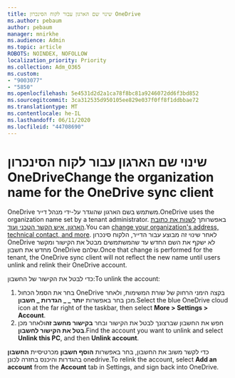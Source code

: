 ```yaml
---
title: שינוי שם הארגון עבור לקוח הסינכרון OneDrive
ms.author: pebaum
author: pebaum
manager: mnirkhe
ms.audience: Admin
ms.topic: article
ROBOTS: NOINDEX, NOFOLLOW
localization_priority: Priority
ms.collection: Adm_O365
ms.custom:
- "9003077"
- "5850"
ms.openlocfilehash: 5e4531d2d2a1ca78f8bc81a9246072dd6f3bd852
ms.sourcegitcommit: 3ca312535d950105ee829e037f0ff8f1ddbbae72
ms.translationtype: MT
ms.contentlocale: he-IL
ms.lasthandoff: 06/11/2020
ms.locfileid: "44708690"
---
```

# <a name="change-the-organization-name-for-the-onedrive-sync-client"></a><span data-ttu-id="8b8b2-102">שינוי שם הארגון עבור לקוח הסינכרון OneDrive</span><span class="sxs-lookup"><span data-stu-id="8b8b2-102">Change the organization name for the OneDrive sync client</span></span>

<span data-ttu-id="8b8b2-103">OneDrive משתמש בשם הארגון שהוגדר על-ידי מנהל דייר.</span><span class="sxs-lookup"><span data-stu-id="8b8b2-103">OneDrive uses the organization name set by a tenant administrator.</span></span>  <span data-ttu-id="8b8b2-104">באפשרותך [לשנות את כתובת הארגון, איש הקשר הטכני ועוד](https://docs.microsoft.com/microsoft-365/admin/manage/change-address-contact-and-more).</span><span class="sxs-lookup"><span data-stu-id="8b8b2-104">You can [change your organization's address, technical contact, and more](https://docs.microsoft.com/microsoft-365/admin/manage/change-address-contact-and-more).</span></span> <span data-ttu-id="8b8b2-105">לאחר שינוי זה מבוצע עבור הדייר, הלקוח סינכרון OneDrive לא ישקף את השם החדש עד שהמשתמשים מבטל את הקישור ומקשר מחדש את חשבון OneDrive שלהם.</span><span class="sxs-lookup"><span data-stu-id="8b8b2-105">Once that change is performed for the tenant, the OneDrive sync client will not reflect the new name until users unlink and relink their OneDrive account.</span></span>

<span data-ttu-id="8b8b2-106">כדי לבטל את הקישור של החשבון:</span><span class="sxs-lookup"><span data-stu-id="8b8b2-106">To unlink the account:</span></span>

1. <span data-ttu-id="8b8b2-107">בחר את הסמל הכחול OneDrive בקצה הימני הרחוק של שורת המשימות, ולאחר מכן בחר באפשרות **יותר _ _ הגדרות _ חשבון**.</span><span class="sxs-lookup"><span data-stu-id="8b8b2-107">Select the blue OneDrive cloud icon at the far right of the taskbar, then select  **More > Settings > Account**.</span></span>
2. <span data-ttu-id="8b8b2-108">חפש את החשבון שברצונך לבטל את הקישור ובחר **בקישור מחשב זה**ולאחר מכן **בטל את הקישור לחשבון**.</span><span class="sxs-lookup"><span data-stu-id="8b8b2-108">Find the account you want to unlink and select  **Unlink this PC**, and then  **Unlink account**.</span></span>

<span data-ttu-id="8b8b2-109">כדי לקשר משוב את החשבון, בחר באפשרות **הוסף חשבון** מכרטיסיית **החשבון** בהגדרות והיכנס בחזרה לכונן onedrive.</span><span class="sxs-lookup"><span data-stu-id="8b8b2-109">To relink the account, select  **Add an account** from the  **Account** tab in Settings, and sign back into OneDrive.</span></span>